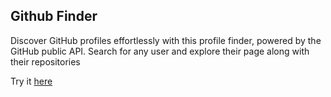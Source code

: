## Github Finder

Discover GitHub profiles effortlessly with this profile finder, powered by the GitHub public API. Search for any user and explore their page along with their repositories


Try it [here](https://github-finder-chaseswedlo.netlify.app/)
